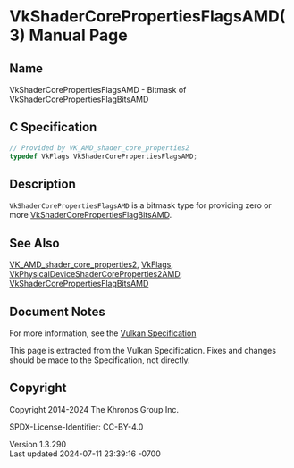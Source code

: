 # VkShaderCorePropertiesFlagsAMD(3) Manual Page

## Name

VkShaderCorePropertiesFlagsAMD - Bitmask of
VkShaderCorePropertiesFlagBitsAMD



## <a href="#_c_specification" class="anchor"></a>C Specification

``` c
// Provided by VK_AMD_shader_core_properties2
typedef VkFlags VkShaderCorePropertiesFlagsAMD;
```

## <a href="#_description" class="anchor"></a>Description

`VkShaderCorePropertiesFlagsAMD` is a bitmask type for providing zero or
more
[VkShaderCorePropertiesFlagBitsAMD](https://registry.khronos.org/vulkan/specs/1.3-extensions/man/html/VkShaderCorePropertiesFlagBitsAMD.html).

## <a href="#_see_also" class="anchor"></a>See Also

[VK_AMD_shader_core_properties2](https://registry.khronos.org/vulkan/specs/1.3-extensions/man/html/VK_AMD_shader_core_properties2.html),
[VkFlags](https://registry.khronos.org/vulkan/specs/1.3-extensions/man/html/VkFlags.html),
[VkPhysicalDeviceShaderCoreProperties2AMD](https://registry.khronos.org/vulkan/specs/1.3-extensions/man/html/VkPhysicalDeviceShaderCoreProperties2AMD.html),
[VkShaderCorePropertiesFlagBitsAMD](https://registry.khronos.org/vulkan/specs/1.3-extensions/man/html/VkShaderCorePropertiesFlagBitsAMD.html)

## <a href="#_document_notes" class="anchor"></a>Document Notes

For more information, see the <a
href="https://registry.khronos.org/vulkan/specs/1.3-extensions/html/vkspec.html#VkShaderCorePropertiesFlagsAMD"
target="_blank" rel="noopener">Vulkan Specification</a>

This page is extracted from the Vulkan Specification. Fixes and changes
should be made to the Specification, not directly.

## <a href="#_copyright" class="anchor"></a>Copyright

Copyright 2014-2024 The Khronos Group Inc.

SPDX-License-Identifier: CC-BY-4.0

Version 1.3.290  
Last updated 2024-07-11 23:39:16 -0700
